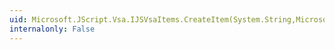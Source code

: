 ```yaml
---
uid: Microsoft.JScript.Vsa.IJSVsaItems.CreateItem(System.String,Microsoft.JScript.Vsa.JSVsaItemType,Microsoft.JScript.Vsa.JSVsaItemFlag)
internalonly: False
---
```

